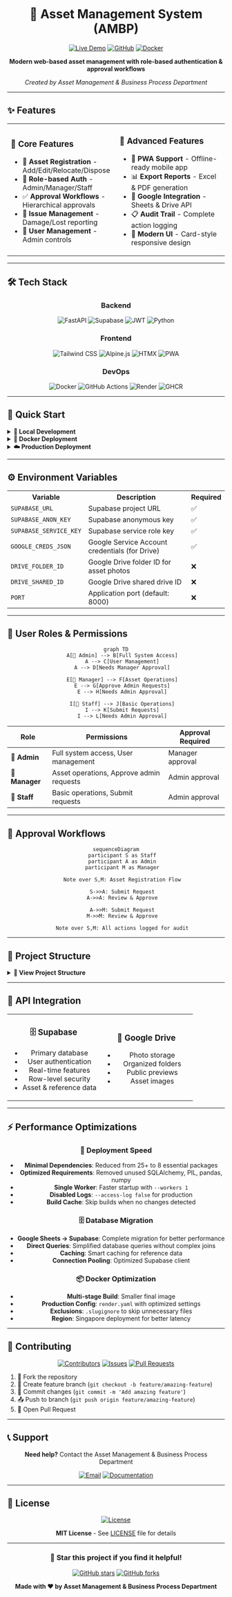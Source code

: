 <div align="center">

# 🏢 Asset Management System (AMBP)

[![Live Demo](https://img.shields.io/badge/🌐_Live_Demo-Visit_Site-blue?style=for-the-badge)](https://ambp.onrender.com)
[![GitHub](https://img.shields.io/badge/GitHub-Repository-black?style=for-the-badge&logo=github)](https://github.com/hafidzduddin88/asset_management)
[![Docker](https://img.shields.io/badge/Docker-GHCR-2496ED?style=for-the-badge&logo=docker)](https://github.com/hafidzduddin88/asset_management/pkgs/container/ambp)

**Modern web-based asset management with role-based authentication & approval workflows**

*Created by Asset Management & Business Process Department*

</div>

---

## ✨ Features

<table>
<tr>
<td width="50%">

### 🎯 Core Features
- 📝 **Asset Registration** - Add/Edit/Relocate/Dispose
- 👥 **Role-based Auth** - Admin/Manager/Staff
- ✅ **Approval Workflows** - Hierarchical approvals
- 🔧 **Issue Management** - Damage/Lost reporting
- 👤 **User Management** - Admin controls

</td>
<td width="50%">

### 🚀 Advanced Features
- 📱 **PWA Support** - Offline-ready mobile app
- 📊 **Export Reports** - Excel & PDF generation
- 🔗 **Google Integration** - Sheets & Drive API
- 📋 **Audit Trail** - Complete action logging
- 🎨 **Modern UI** - Card-style responsive design

</td>
</tr>
</table>

---

## 🛠️ Tech Stack

<div align="center">

### Backend
![FastAPI](https://img.shields.io/badge/FastAPI-009688?style=flat-square&logo=fastapi&logoColor=white)
![Supabase](https://img.shields.io/badge/Supabase-3ECF8E?style=flat-square&logo=supabase&logoColor=white)
![JWT](https://img.shields.io/badge/JWT-000000?style=flat-square&logo=json-web-tokens&logoColor=white)
![Python](https://img.shields.io/badge/Python-3776AB?style=flat-square&logo=python&logoColor=white)

### Frontend
![Tailwind CSS](https://img.shields.io/badge/Tailwind_CSS-38B2AC?style=flat-square&logo=tailwind-css&logoColor=white)
![Alpine.js](https://img.shields.io/badge/Alpine.js-8BC34A?style=flat-square&logo=alpine.js&logoColor=white)
![HTMX](https://img.shields.io/badge/HTMX-3366CC?style=flat-square&logo=htmx&logoColor=white)
![PWA](https://img.shields.io/badge/PWA-5A0FC8?style=flat-square&logo=pwa&logoColor=white)

### DevOps
![Docker](https://img.shields.io/badge/Docker-2496ED?style=flat-square&logo=docker&logoColor=white)
![GitHub Actions](https://img.shields.io/badge/GitHub_Actions-2088FF?style=flat-square&logo=github-actions&logoColor=white)
![Render](https://img.shields.io/badge/Render-46E3B7?style=flat-square&logo=render&logoColor=white)
![GHCR](https://img.shields.io/badge/GHCR-181717?style=flat-square&logo=github&logoColor=white)

</div>

---

## 🚀 Quick Start

<details>
<summary><b>🔧 Local Development</b></summary>

```bash
# 1. Clone repository
git clone https://github.com/hafidzduddin88/asset_management.git
cd asset_management

# 2. Setup environment
python -m venv venv
source venv/bin/activate  # Windows: venv\Scripts\activate
pip install -r requirements.txt

# 3. Configure environment
cp .env.example .env
# Edit .env with your credentials

# 4. Run application
uvicorn app.main:app --reload --host 0.0.0.0 --port 8000
```

</details>

<details>
<summary><b>🐳 Docker Deployment</b></summary>

```bash
# Quick run with Docker
docker run -p 8000:8000 --env-file .env ghcr.io/hafidzduddin88/ambp:latest

# Or build locally
docker build -t ambp .
docker run -p 8000:8000 --env-file .env ambp

# Optimized for production
docker run -p 8000:8000 --env-file .env -e PYTHONUNBUFFERED=1 -e PYTHONDONTWRITEBYTECODE=1 ghcr.io/hafidzduddin88/ambp:latest
```

</details>

<details>
<summary><b>☁️ Production Deployment</b></summary>

**Automated via GitHub Actions:**
1. Push to `main` branch
2. Docker image built & pushed to GHCR
3. Render.com auto-deploys latest image

**Manual Render Setup:**
- Service: Web Service
- Image: `ghcr.io/hafidzduddin88/ambp:latest`
- Auto-deploy: Enabled

</details>

---

## ⚙️ Environment Variables

<table>
<tr>
<th>Variable</th>
<th>Description</th>
<th>Required</th>
</tr>
<tr>
<td><code>SUPABASE_URL</code></td>
<td>Supabase project URL</td>
<td>✅</td>
</tr>
<tr>
<td><code>SUPABASE_ANON_KEY</code></td>
<td>Supabase anonymous key</td>
<td>✅</td>
</tr>
<tr>
<td><code>SUPABASE_SERVICE_KEY</code></td>
<td>Supabase service role key</td>
<td>✅</td>
</tr>
<tr>
<td><code>GOOGLE_CREDS_JSON</code></td>
<td>Google Service Account credentials (for Drive)</td>
<td>✅</td>
</tr>
<tr>
<td><code>DRIVE_FOLDER_ID</code></td>
<td>Google Drive folder ID for asset photos</td>
<td>❌</td>
</tr>
<tr>
<td><code>DRIVE_SHARED_ID</code></td>
<td>Google Drive shared drive ID</td>
<td>❌</td>
</tr>
<tr>
<td><code>PORT</code></td>
<td>Application port (default: 8000)</td>
<td>❌</td>
</tr>
</table>

---

## 👥 User Roles & Permissions

<div align="center">

```mermaid
graph TD
    A[👑 Admin] --> B[Full System Access]
    A --> C[User Management]
    A --> D[Needs Manager Approval]
    
    E[👔 Manager] --> F[Asset Operations]
    E --> G[Approve Admin Requests]
    E --> H[Needs Admin Approval]
    
    I[👤 Staff] --> J[Basic Operations]
    I --> K[Submit Requests]
    I --> L[Needs Admin Approval]
```

</div>

| Role | Permissions | Approval Required |
|------|-------------|-------------------|
| **👑 Admin** | Full system access, User management | Manager approval |
| **👔 Manager** | Asset operations, Approve admin requests | Admin approval |
| **👤 Staff** | Basic operations, Submit requests | Admin approval |

---

## 🔄 Approval Workflows

<div align="center">

```mermaid
sequenceDiagram
    participant S as Staff
    participant A as Admin
    participant M as Manager
    
    Note over S,M: Asset Registration Flow
    
    S->>A: Submit Request
    A->>A: Review & Approve
    
    A->>M: Submit Request
    M->>M: Review & Approve
    
    Note over S,M: All actions logged for audit
```

</div>

---

## 📁 Project Structure

<details>
<summary><b>📂 View Project Structure</b></summary>

```
asset_management/
├── 📁 app/
│   ├── 📁 database/          # Database models & connections
│   ├── 📁 middleware/        # Authentication middleware
│   ├── 📁 routes/           # API endpoints
│   │   ├── 📄 asset_management.py
│   │   ├── 📄 user_management.py
│   │   ├── 📄 damage.py
│   │   └── 📄 approvals.py
│   ├── 📁 static/           # CSS, JS, images
│   ├── 📁 templates/        # HTML templates
│   ├── 📁 utils/           # Utility functions
│   │   ├── 📄 sheets.py    # Google Sheets integration
│   │   ├── 📄 auth.py      # Authentication
│   │   └── 📄 photo.py     # Image processing
│   ├── 📄 config.py        # Configuration
│   └── 📄 main.py          # FastAPI entry point
├── 📁 .github/workflows/   # CI/CD pipeline
├── 📄 Dockerfile          # Container config
├── 📄 requirements.txt    # Dependencies
└── 📄 render.yaml         # Deployment config
```

</details>

---

## 🔗 API Integration

<table>
<tr>
<td width="50%" align="center">

### 🗄️ Supabase
- Primary database
- User authentication
- Real-time features
- Row-level security
- Asset & reference data

</td>
<td width="50%" align="center">

### 📁 Google Drive
- Photo storage
- Organized folders
- Public previews
- Asset images

</td>
</tr>
</table>

---

## ⚡ Performance Optimizations

<div align="center">

### 🚀 Deployment Speed
- **Minimal Dependencies**: Reduced from 25+ to 8 essential packages
- **Optimized Requirements**: Removed unused SQLAlchemy, PIL, pandas, numpy
- **Single Worker**: Faster startup with `--workers 1`
- **Disabled Logs**: `--access-log false` for production
- **Build Cache**: Skip builds when no changes detected

### 🗄️ Database Migration
- **Google Sheets → Supabase**: Complete migration for better performance
- **Direct Queries**: Simplified database queries without complex joins
- **Caching**: Smart caching for reference data
- **Connection Pooling**: Optimized Supabase client

### 📦 Docker Optimization
- **Multi-stage Build**: Smaller final image
- **Production Config**: `render.yaml` with optimized settings
- **Exclusions**: `.slugignore` to skip unnecessary files
- **Region**: Singapore deployment for better latency

</div>

---

## 🤝 Contributing

<div align="center">

[![Contributors](https://img.shields.io/github/contributors/hafidzduddin88/asset_management?style=for-the-badge)](https://github.com/hafidzduddin88/asset_management/graphs/contributors)
[![Issues](https://img.shields.io/github/issues/hafidzduddin88/asset_management?style=for-the-badge)](https://github.com/hafidzduddin88/asset_management/issues)
[![Pull Requests](https://img.shields.io/github/issues-pr/hafidzduddin88/asset_management?style=for-the-badge)](https://github.com/hafidzduddin88/asset_management/pulls)

</div>

1. 🍴 Fork the repository
2. 🌿 Create feature branch (`git checkout -b feature/amazing-feature`)
3. 💾 Commit changes (`git commit -m 'Add amazing feature'`)
4. 📤 Push to branch (`git push origin feature/amazing-feature`)
5. 🔄 Open Pull Request

---

## 📞 Support

<div align="center">

**Need help?** Contact the Asset Management & Business Process Department

[![Email](https://img.shields.io/badge/Email-Support-red?style=for-the-badge&logo=gmail)](mailto:support@company.com)
[![Documentation](https://img.shields.io/badge/📚_Documentation-Wiki-blue?style=for-the-badge)](https://github.com/hafidzduddin88/asset_management/wiki)

</div>

---

## 📄 License

<div align="center">

[![License](https://img.shields.io/badge/License-MIT-green?style=for-the-badge)](LICENSE)

**MIT License** - See [LICENSE](LICENSE) file for details

</div>

---

<div align="center">

### 🌟 Star this project if you find it helpful!

[![GitHub stars](https://img.shields.io/github/stars/hafidzduddin88/asset_management?style=social)](https://github.com/hafidzduddin88/asset_management/stargazers)
[![GitHub forks](https://img.shields.io/github/forks/hafidzduddin88/asset_management?style=social)](https://github.com/hafidzduddin88/asset_management/network/members)

**Made with ❤️ by Asset Management & Business Process Department**

</div>